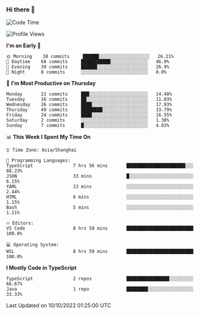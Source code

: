 ### Hi there 👋

<!--
**waynelwz/waynelwz** is a ✨ _special_ ✨ repository because its `README.md` (this file) appears on your GitHub profile.

Here are some ideas to get you started:

- 🔭 I’m currently working on ...
- 🌱 I’m currently learning ...
- 👯 I’m looking to collaborate on ...
- 🤔 I’m looking for help with ...
- 💬 Ask me about ...
- 📫 How to reach me: ...
- 😄 Pronouns: ...
- ⚡ Fun fact: ...
-->

<!--START_SECTION:waka-->
![Code Time](http://img.shields.io/badge/Code%20Time-523%20hrs%2017%20mins-blue)

![Profile Views](http://img.shields.io/badge/Profile%20Views-0-blue)

**I'm an Early 🐤** 

```text
🌞 Morning    38 commits     ██████░░░░░░░░░░░░░░░░░░░   26.21% 
🌆 Daytime    68 commits     ███████████░░░░░░░░░░░░░░   46.9% 
🌃 Evening    39 commits     ██████░░░░░░░░░░░░░░░░░░░   26.9% 
🌙 Night      0 commits      ░░░░░░░░░░░░░░░░░░░░░░░░░   0.0%

```
📅 **I'm Most Productive on Thursday** 

```text
Monday       21 commits     ███░░░░░░░░░░░░░░░░░░░░░░   14.48% 
Tuesday      16 commits     ██░░░░░░░░░░░░░░░░░░░░░░░   11.03% 
Wednesday    26 commits     ████░░░░░░░░░░░░░░░░░░░░░   17.93% 
Thursday     49 commits     ████████░░░░░░░░░░░░░░░░░   33.79% 
Friday       24 commits     ████░░░░░░░░░░░░░░░░░░░░░   16.55% 
Saturday     2 commits      ░░░░░░░░░░░░░░░░░░░░░░░░░   1.38% 
Sunday       7 commits      █░░░░░░░░░░░░░░░░░░░░░░░░   4.83%

```


📊 **This Week I Spent My Time On** 

```text
⌚︎ Time Zone: Asia/Shanghai

💬 Programming Languages: 
TypeScript               7 hrs 56 mins       ██████████████████████░░░   88.23% 
JSON                     33 mins             █░░░░░░░░░░░░░░░░░░░░░░░░   6.15% 
YAML                     13 mins             ░░░░░░░░░░░░░░░░░░░░░░░░░   2.44% 
HTML                     6 mins              ░░░░░░░░░░░░░░░░░░░░░░░░░   1.15% 
Bash                     5 mins              ░░░░░░░░░░░░░░░░░░░░░░░░░   1.11%

🔥 Editors: 
VS Code                  8 hrs 59 mins       █████████████████████████   100.0%

💻 Operating System: 
WSL                      8 hrs 59 mins       █████████████████████████   100.0%

```

**I Mostly Code in TypeScript** 

```text
TypeScript               2 repos             ████████████████░░░░░░░░░   66.67% 
Java                     1 repo              ████████░░░░░░░░░░░░░░░░░   33.33%

```



 Last Updated on 10/10/2022 01:25:00 UTC
<!--END_SECTION:waka-->
